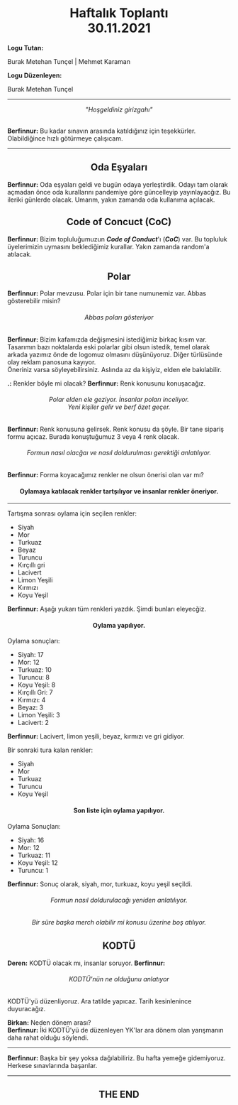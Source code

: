 <center><h1>
Haftalık Toplantı<br>
30.11.2021
</h1></center>

**Logu Tutan:** 

Burak Metehan Tunçel | Mehmet Karaman

**Logu Düzenleyen:** 

Burak Metehan Tunçel

___

<center><em>"Hoşgeldiniz girizgahı"</em></center>
<br>

**Berfinnur:** Bu kadar sınavın arasında katıldığınız için teşekkürler. Olabildiğince hızlı götürmeye çalışıcam.

___

<center><h2>Oda Eşyaları</h2></center>

**Berfinnur:** Oda eşyaları geldi ve bugün odaya yerleştirdik. Odayı tam olarak açmadan önce oda kurallarını pandemiye göre güncelleyip yayınlayacğız. Bu ileriki günlerde olacak. Umarım, yakın zamanda oda kullanıma açılacak.


<center><h2>Code of Concuct (CoC)</h2></center>

**Berfinnur:** Bizim topluluğumuzun ***Code of Conduct***'ı (***CoC***) var. Bu topluluk üyelerimizin uymasını beklediğimiz kurallar. Yakın zamanda random'a atılacak.


<center><h2>Polar</h2></center>

**Berfinnur:** Polar mevzusu. Polar için bir tane numunemiz var. Abbas gösterebilir misin?

<center><h6>Abbas poları gösteriyor</h6></center>

**Berfinnur:** Bizim kafamızda değişmesini istediğimiz birkaç kısım var. Tasarımın bazı noktalarda eski polarlar gibi olsun istedik, temel olarak arkada yazımız önde de logomuz olmasını düşünüyoruz. Diğer türlüsünde olay reklam panosuna kayıyor.   
Öneriniz varsa söyleyebilirsiniz. Aslında az da kişiyiz, elden ele bakılabilir. 

**.:** Renkler böyle mi olacak?
**Berfinnur:** Renk konusunu konuşacağız. 

<center><h6>
Polar elden ele geziyor. İnsanlar poları inceliyor. <br>
Yeni kişiler gelir ve berf özet geçer.
</h6></center>

**Berfinnur:** Renk konusuna gelirsek. Renk konusu da şöyle. Bir tane sipariş formu açıcaz. Burada konuştuğumuz 3 veya 4 renk olacak. 

<center><h6>Formun nasıl olacğaı ve nasıl doldurulması gerektiği anlatılıyor.</h6></center>

**Berfinnur:** Forma koyacağımız renkler ne olsun önerisi olan var mı?

<center><h4>Oylamaya katılacak renkler tartşılıyor ve insanlar renkler öneriyor.</h4></center>

<hr>

Tartışma sonrası oylama için seçilen renkler:
- Siyah
- Mor
- Turkuaz
- Beyaz
- Turuncu
- Kırçıllı gri
- Lacivert
- Limon Yeşili
- Kırmızı
- Koyu Yeşil


**Berfinnur:** Aşağı yukarı tüm renkleri yazdık. Şimdi bunları eleyecğiz. 

<center><h4>Oylama yapılıyor.</h4></center> 

Oylama sonuçları:
- Siyah: 17
- Mor: 12
- Turkuaz: 10
- Turuncu: 8
- Koyu Yeşil: 8
- Kırçıllı Gri: 7
- Kırmızı: 4
- Beyaz: 3
- Limon Yeşili: 3
- Lacivert: 2

**Berfinnur:** Lacivert, limon yeşili, beyaz, kırmızı ve gri gidiyor.

Bir sonraki tura kalan renkler: 
- Siyah
- Mor
- Turkuaz
- Turuncu
- Koyu Yeşil

<center><h4>Son liste için oylama yapılıyor.</h4></center> 

Oylama Sonuçları:
- Siyah: 16
- Mor: 12
- Turkuaz: 11
- Koyu Yeşil: 12
- Turuncu: 1

**Berfinnur:** Sonuç olarak, siyah, mor, turkuaz, koyu yeşil seçildi.


<center><h6>Formun nasıl doldurulacağı yeniden anlatılıyor.</h6></center>


<center><h6>Bir süre başka merch olabilir mi konusu üzerine boş atılıyor.</h6></center>


<center><h2>KODTÜ</h2></center>

**Deren:** KODTÜ olacak mı, insanlar soruyor.
**Berfinnur:**

<center><h6>KODTÜ'nün ne olduğunu anlatıyor</h6></center>

KODTÜ'yü düzenliyoruz. Ara tatilde yapıcaz. Tarih kesinlenince duyuracağız.

**Birkan:** Neden dönem arası?  
**Berfinnur:** İki KODTÜ'yü de düzenleyen YK'lar ara dönem olan yarışmanın daha rahat olduğu söylendi.  

___

**Berfinnur:** Başka bir şey yoksa dağılabiliriz. Bu hafta yemeğe gidemiyoruz. Herkese sınavlarında başarılar.

___

<center><h2>THE END</h2></center>